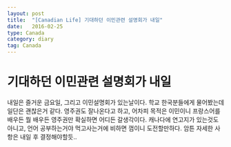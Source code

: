 ```yaml
---
layout: post
title:  "[Canadian Life] 기대하던 이민관련 설명회가 내일"
date:   2016-02-25
type: Canada
category: diary
tag: Canada
---
```


# 기대하던 이민관련 설명회가 내일

내일은 즐거운 금요일, 그리고 이민설명회가 있는날이다. 학교 한국분들에게 물어봤는데 일단은 괜찮은거 같다. 영주권도 잘나온다고 하고, 어차피 목적은 이민이니 프랑스어를 배우든 뭘 배우든 영주권만 확실하면 어디든 갈생각이다. 캐나다에 연고지가 있는것도 아니고, 언어 공부하는거야 먹고사는거에 비하면 껌이니 도전할만하다. 암튼 자세한 사항은 내일 후 결정해야할듯..